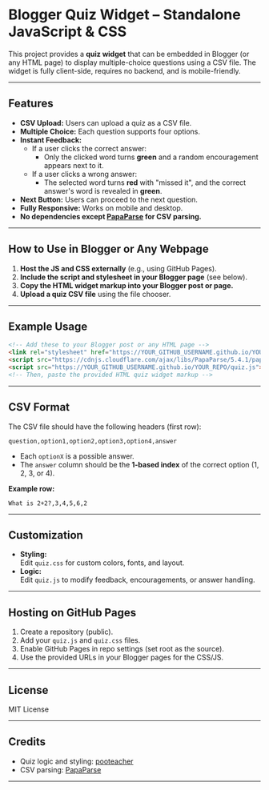 # Blogger Quiz Widget – Standalone JavaScript & CSS

This project provides a **quiz widget** that can be embedded in Blogger (or any HTML page) to display multiple-choice questions using a CSV file. The widget is fully client-side, requires no backend, and is mobile-friendly.

---

## Features

- **CSV Upload:** Users can upload a quiz as a CSV file.
- **Multiple Choice:** Each question supports four options.
- **Instant Feedback:**  
  - If a user clicks the correct answer:  
    - Only the clicked word turns **green** and a random encouragement appears next to it.
  - If a user clicks a wrong answer:  
    - The selected word turns **red** with "missed it", and the correct answer's word is revealed in **green**.
- **Next Button:** Users can proceed to the next question.
- **Fully Responsive:** Works on mobile and desktop.
- **No dependencies except [PapaParse](https://www.papaparse.com/) for CSV parsing.**

---

## How to Use in Blogger or Any Webpage

1. **Host the JS and CSS externally** (e.g., using GitHub Pages).
2. **Include the script and stylesheet in your Blogger page** (see below).
3. **Copy the HTML widget markup into your Blogger post or page.**
4. **Upload a quiz CSV file** using the file chooser.

---

## Example Usage

```html
<!-- Add these to your Blogger post or any HTML page -->
<link rel="stylesheet" href="https://YOUR_GITHUB_USERNAME.github.io/YOUR_REPO/quiz.css">
<script src="https://cdnjs.cloudflare.com/ajax/libs/PapaParse/5.4.1/papaparse.min.js"></script>
<script src="https://YOUR_GITHUB_USERNAME.github.io/YOUR_REPO/quiz.js"></script>
<!-- Then, paste the provided HTML quiz widget markup -->
```

---

## CSV Format

The CSV file should have the following headers (first row):

```
question,option1,option2,option3,option4,answer
```

- Each `optionX` is a possible answer.
- The `answer` column should be the **1-based index** of the correct option (1, 2, 3, or 4).

**Example row:**

```
What is 2+2?,3,4,5,6,2
```

---

## Customization

- **Styling:**  
  Edit `quiz.css` for custom colors, fonts, and layout.
- **Logic:**  
  Edit `quiz.js` to modify feedback, encouragements, or answer handling.

---

## Hosting on GitHub Pages

1. Create a repository (public).
2. Add your `quiz.js` and `quiz.css` files.
3. Enable GitHub Pages in repo settings (set root as the source).
4. Use the provided URLs in your Blogger pages for the CSS/JS.

---

## License

MIT License

---

## Credits

- Quiz logic and styling: [pooteacher](https://github.com/pooteacher)
- CSV parsing: [PapaParse](https://www.papaparse.com/)

---
